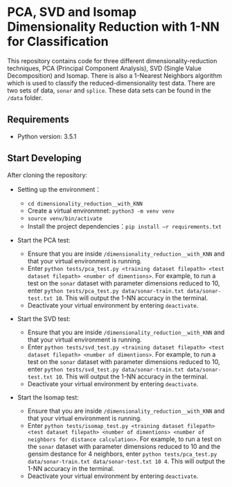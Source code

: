 # PCA, SVD and Isomap Dimensionality Reduction with 1-NN for Classification

This repository contains code for three different dimensionality-reduction techniques, 
PCA (Principal Component Analysis), SVD (Single Value Decomposition) and Isomap.
There is also a 1-Nearest Neighbors algorithm which is used to classify the 
reduced-dimensionality test data. There are two sets of data, `sonar` and `splice`.
These data sets can be found in the `/data` folder.

## Requirements

* Python version: 3.5.1

## Start Developing

After cloning the repository:

* Setting up the environment：
    - `cd dimensionality_reduction__with_KNN`
    - Create a virtual environmnet: `python3 -m venv venv`
    - `source venv/bin/activate`
    - Install the project dependencies：`pip install –r requirements.txt`

* Start the PCA test:
    - Ensure that you are inside `/dimensionality_reduction__with_KNN` and that your virtual environment is running.
    - Enter `python tests/pca_test.py <training dataset filepath> <test dataset filepath> <number of dimentions>`.
    For example, to run a test on the `sonar` dataset with parameter dimensions reduced to 10, enter 
    `python tests/pca_test.py data/sonar-train.txt data/sonar-test.txt 10`. This will output the 1-NN accuracy in the terminal.
    - Deactivate your virtual environment by entering `deactivate`.
    
* Start the SVD test:
    - Ensure that you are inside `/dimensionality_reduction__with_KNN` and that your virtual environment is running.
    - Enter `python tests/svd_test.py <training dataset filepath> <test dataset filepath> <number of dimentions>`.
    For example, to run a test on the `sonar` dataset with parameter dimensions reduced to 10, enter 
    `python tests/svd_test.py data/sonar-train.txt data/sonar-test.txt 10`. This will output the 1-NN accuracy in the terminal.
    - Deactivate your virtual environment by entering `deactivate`.
    
 * Start the Isomap test:
    - Ensure that you are inside `/dimensionality_reduction__with_KNN` and that your virtual environment is running.
    - Enter `python tests/isomap_test.py <training dataset filepath> <test dataset filepath> <number of dimentions> <number of neighbors for distance calculation>`.
    For example, to run a test on the `sonar` dataset with parameter dimensions reduced to 10 and the gensim destance for 4 neighbors, enter 
    `python tests/pca_test.py data/sonar-train.txt data/sonar-test.txt 10 4`. This will output the 1-NN accuracy in the terminal.
    - Deactivate your virtual environment by entering `deactivate`.
